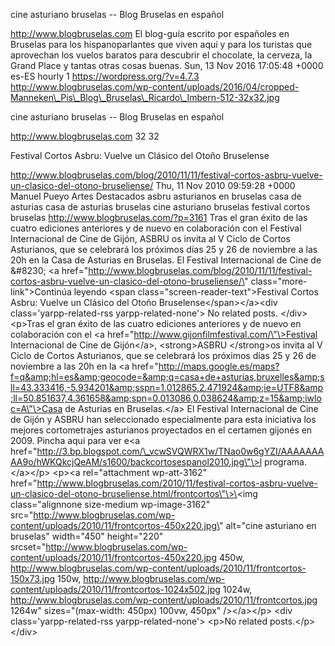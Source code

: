 cine asturiano bruselas -- Blog Bruselas en español

http://www.blogbruselas.com El blog-guía escrito por españoles en
Bruselas para los hispanoparlantes que viven aquí y para los turistas
que aprovechan los vuelos baratos para descubrir el chocolate, la
cerveza, la Grand Place y tantas otras cosas buenas. Sun, 13 Nov 2016
17:05:48 +0000 es-ES hourly 1 https://wordpress.org/?v=4.7.3
http://www.blogbruselas.com/wp-content/uploads/2016/04/cropped-Manneken\_Pis\_Blog\_Bruselas\_Ricardo\_Imbern-512-32x32.jpg

cine asturiano bruselas -- Blog Bruselas en español

http://www.blogbruselas.com 32 32

Festival Cortos Asbru: Vuelve un Clásico del Otoño Bruselense

http://www.blogbruselas.com/blog/2010/11/11/festival-cortos-asbru-vuelve-un-clasico-del-otono-bruseliense/
Thu, 11 Nov 2010 09:59:28 +0000 Manuel Pueyo Artes Destacados asbru
asturianos en bruselas casa de asturias casa de asturias bruselas cine
asturiano bruselas festival cortos bruselas
http://www.blogbruselas.com/?p=3161 Tras el gran éxito de las cuatro
ediciones anteriores y de nuevo en colaboración con el Festival
Internacional de Cine de Gijón, ASBRU os invita al V Ciclo de Cortos
Asturianos, que se celebrará los próximos días 25 y 26 de noviembre a
las 20h en la Casa de Asturias en Bruselas. El Festival Internacional de
Cine de &\#8230; \<a
href=\"http://www.blogbruselas.com/blog/2010/11/11/festival-cortos-asbru-vuelve-un-clasico-del-otono-bruseliense/\"
class=\"more-link\"\>Continúa leyendo \<span
class=\"screen-reader-text\"\>Festival Cortos Asbru: Vuelve un Clásico
del Otoño Bruselense\</span\>\</a\>\<div class=\'yarpp-related-rss
yarpp-related-none\'\> No related posts. \</div\> \<p\>Tras el gran
éxito de las cuatro ediciones anteriores y de nuevo en colaboración con
el \<a href=\"http://www.gijonfilmfestival.com/\"\>Festival
Internacional de Cine de Gijón\</a\>, \<strong\>ASBRU \</strong\>os
invita al V Ciclo de Cortos Asturianos, que se celebrará los próximos
días 25 y 26 de noviembre a las 20h en la \<a
href=\"http://maps.google.es/maps?f=q&amp;hl=es&amp;geocode=&amp;q=casa+de+asturias,bruxelles&amp;sll=43.333416,-5.934201&amp;sspn=1.012865,2.471924&amp;ie=UTF8&amp;ll=50.851637,4.361658&amp;spn=0.013086,0.038624&amp;z=15&amp;iwloc=A\"\>Casa
de Asturias en Bruselas.\</a\> El Festival Internacional de Cine de
Gijón y ASBRU han seleccionado especialmente para esta iniciativa los
mejores cortometrajes asturianos proyectados en el certamen gijonés en
2009. Pincha aqui para ver e\<a
href=\"http://3.bp.blogspot.com/\_vcwSVQWRX1w/TNao0w6gYZI/AAAAAAAAA9o/hWKQkcjQeAM/s1600/backcortosespanol2010.jpg\"\>l
programa.\</a\>\</p\> \<p\>\<a rel=\"attachment wp-att-3162\"
href=\"http://www.blogbruselas.com/2010/11/festival-cortos-asbru-vuelve-un-clasico-del-otono-bruseliense.html/frontcortos\"\>\<img
class=\"alignnone size-medium wp-image-3162\"
src=\"http://www.blogbruselas.com/wp-content/uploads/2010/11/frontcortos-450x220.jpg\"
alt=\"cine asturiano en bruselas\" width=\"450\" height=\"220\"
srcset=\"http://www.blogbruselas.com/wp-content/uploads/2010/11/frontcortos-450x220.jpg
450w,
http://www.blogbruselas.com/wp-content/uploads/2010/11/frontcortos-150x73.jpg
150w,
http://www.blogbruselas.com/wp-content/uploads/2010/11/frontcortos-1024x502.jpg
1024w,
http://www.blogbruselas.com/wp-content/uploads/2010/11/frontcortos.jpg
1264w\" sizes=\"(max-width: 450px) 100vw, 450px\" /\>\</a\>\</p\> \<div
class=\'yarpp-related-rss yarpp-related-none\'\> \<p\>No related
posts.\</p\> \</div\>

